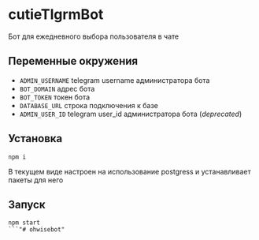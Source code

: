 # cutieTlgrmBot
Бот для ежедневного выбора пользователя в чате

## Переменные окружения
- `ADMIN_USERNAME` telegram username администратора бота
- `BOT_DOMAIN` адрес бота
- `BOT_TOKEN` токен бота
- `DATABASE_URL` строка подключения к базе
- `ADMIN_USER_ID` telegram user_id администратора бота (*deprecated*)

## Установка
```
npm i
```
В текущем виде настроен на использование postgress и устанавливает пакеты для него

## Запуск
```
npm start
```"# ohwisebot" 
